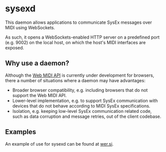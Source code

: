 # sysexd

This daemon allows applications to communicate SysEx messages over MIDI using WebSockets.

As such, it opens a WebSockets-enabled HTTP server on a predefined port (e.g. 9002) on the local host, on which the host's MIDI interfaces are exposed.

## Why use a daemon?

Although the [Web MIDI API](https://www.w3.org/TR/webmidi/) is currently under development for browsers, there a number of situations where a daemon may have advantages:

* Broader browser compatibility, e.g. including browsers that do not support the Web MIDI API.
* Lower-level implementation, e.g. to support SysEx communication with devices that do not behave according to MIDI SysEx specifications.
* Isolation, e.g. keeping low-level SysEx communication related code, such as data corruption and message retries, out of the client codebase.

## Examples

An example of use for sysexd can be found at [wer.si](http://wer.si).

